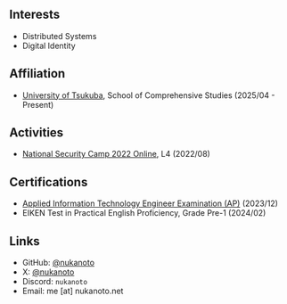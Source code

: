 ## Interests

- Distributed Systems
- Digital Identity

## Affiliation

- [University of Tsukuba](https://www.tsukuba.ac.jp/), School of Comprehensive Studies (2025/04 - Present)

## Activities

- [National Security Camp 2022 Online](https://www.ipa.go.jp/jinzai/security-camp/2022/zenkoku/index.html), L4 (2022/08)

## Certifications

- [Applied Information Technology Engineer Examination (AP)](https://www.ipa.go.jp/shiken/kubun/ap.html) (2023/12)
- EIKEN Test in Practical English Proficiency, Grade Pre-1 (2024/02)

## Links

- GitHub: [@nukanoto](https://github.com/nukanoto)
- X: [@nukanoto](https://x.com/nukanoto)
- Discord: `nukanoto`
- Email: me \[at] nukanoto.net